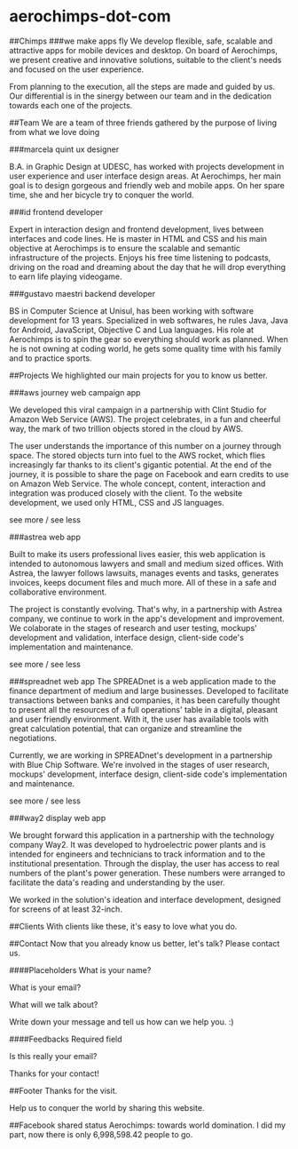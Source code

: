 aerochimps-dot-com
==================

##Chimps
###we make apps fly
We develop flexible, safe, scalable and attractive apps for mobile devices and desktop. On board of Aerochimps, we present creative and innovative solutions, suitable to the client's needs and focused on the user experience.

From planning to the execution, all the steps are made and guided by us. Our differential is in the sinergy between our team and in the dedication towards each one of the projects.


##Team
We are a team of three friends gathered by the purpose of living from what we love doing

###marcela quint
ux designer

B.A. in Graphic Design at UDESC, has worked with projects development in user experience and user interface design areas. At Aerochimps, her main goal is to design gorgeous and friendly web and mobile apps. On her spare time, she and her bicycle try to conquer the world.

###id
frontend developer

Expert in interaction design and frontend development, lives between interfaces and code lines. He is master in HTML and CSS and his main objective at Aerochimps is to ensure the scalable and semantic infrastructure of the projects. Enjoys his free time listening to podcasts, driving on the road and dreaming about the day that he will drop everything to earn life playing videogame.

###gustavo maestri
backend developer

BS in Computer Science at Unisul, has been working with software development for 13 years. Specialized in web softwares, he rules Java, Java for Android, JavaScript, Objective C and Lua languages. His role at Aerochimps is to spin the gear so everything should work as planned. When he is not owning at coding world, he gets some quality time with his family and to practice sports.

##Projects
We highlighted our main projects for you to know us better.

###aws journey
web campaign app

We developed this viral campaign in a partnership with Clint Studio for Amazon Web Service (AWS). The project celebrates, in a fun and cheerful way, the mark of two trillion objects stored in the cloud by AWS.

The user understands the importance of this number on a journey through space. The stored objects turn into fuel to the AWS rocket, which flies increasingly far thanks to its client's gigantic potential. At the end of the journey, it is possible to share the page on Facebook and earn credits to use on Amazon Web Service.
The whole concept, content, interaction and integration was produced closely with the client. To the website development, we used only HTML, CSS and JS languages.

see more / see less

###astrea
web app

Built to make its users professional lives easier, this web application is intended to autonomous lawyers and small and medium sized offices. With Astrea, the lawyer follows lawsuits, manages events and tasks, generates invoices, keeps document files and much more. All of these in a safe and collaborative environment.

The project is constantly evolving. That's why, in a partnership with Astrea company, we continue to work in the app's development and improvement. We colaborate in the stages of research and user testing, mockups' development and validation, interface design, client-side code's implementation and maintenance.

see more / see less

###spreadnet
web app
The SPREADnet is a web application made to the finance department of medium and large businesses. Developed to facilitate transactions between banks and companies, it has been carefully thought to present all the resources of a full operations' table in a digital, pleasant and user friendly environment. With it, the user has available tools with great calculation potential, that can organize and streamline the negotiations.

Currently, we are working in SPREADnet's development in a partnership with Blue Chip Software. We're involved in the stages of user research, mockups' development, interface design, client-side code's implementation and maintenance.

see more / see less

###way2 display
web app

We brought forward this application in a partnership with the technology company Way2. It was developed to hydroelectric power plants and is intended for engineers and technicians to track information and to the institutional presentation. Through the display, the user has access to real numbers of the plant's power generation. These numbers were arranged to facilitate the data's reading and understanding by the user.

We worked in the solution's ideation and interface development, designed for screens of at least 32-inch.

##Clients
With clients like these, it's easy to love what you do.


##Contact
Now that you already know us better, let's talk? Please contact us.

####Placeholders
What is your name?

What is your email?

What will we talk about?

Write down your message and tell us how can we help you. :)

####Feedbacks
Required field

Is this really your email?

Thanks for your contact!

##Footer
Thanks for the visit.

Help us to conquer the world by sharing this website.

##Facebook shared status
Aerochimps: towards world domination. I did my part, now there is only 6,998,598.42 people to go.